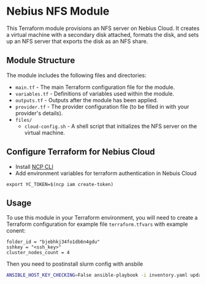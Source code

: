 # Nebius NFS Module

This Terraform module provisions an NFS server on Nebius Cloud. It creates a virtual machine with a secondary disk attached, formats the disk, and sets up an NFS server that exports the disk as an NFS share.

## Module Structure

The module includes the following files and directories:

- `main.tf` - The main Terraform configuration file for the module.
- `variables.tf` - Definitions of variables used within the module.
- `outputs.tf` - Outputs after the module has been applied.
- `provider.tf` - The provider configuration file (to be filled in with your provider's details).
- `files/`
  - `cloud-config.sh` - A shell script that initializes the NFS server on the virtual machine.


## Configure Terraform for Nebius Cloud

- Install [NCP CLI](https://nebius.ai/docs/cli/quickstart)
- Add environment variables for terraform authentication in Nebuis Cloud

```
export YC_TOKEN=$(ncp iam create-token)
```


## Usage


To use this module in your Terraform environment, you will need to create a Terraform configuration for example file `terraform.tfvars` with example conent:

```hcl
folder_id = "bjebhkj34fo1db6n4gdu"
sshkey = "<ssh_key>"
cluster_nodes_count = 4
```

Then you need to postinstall slurm config with ansbile
```bash
ANSIBLE_HOST_KEY_CHECKING=False ansible-playbook -i inventory.yaml update-conf.yaml
```
